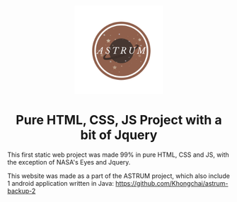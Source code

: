 <p align="center">
    <img alt="Astrum Logo" src="https://github.com/Khongchai/ASTRUM-2020/blob/master/pictures/webicontransparent.png?raw=true" width="200" />
</p>

<h1 align="center">
  Pure HTML, CSS, JS Project with a bit of Jquery
</h1> 

This first static web project was made 99% in pure HTML, CSS and JS, with the exception of NASA's Eyes and Jquery.

This website was made as a part of the ASTRUM project, which also include 1 android application written in Java: https://github.com/Khongchai/astrum-backup-2
